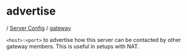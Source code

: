 # advertise

/ [Server Config](../../README.md) / [gateway](../README.md) 

`<host>:<port>` to advertise how this server can be contacted by
other gateway members. This is useful in setups with NAT.

